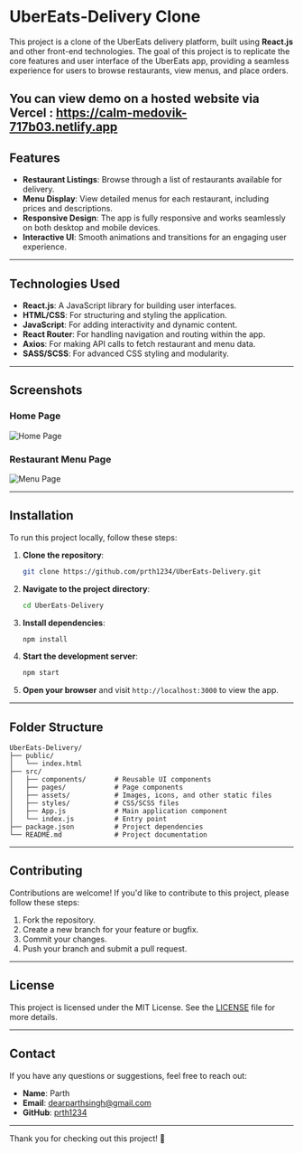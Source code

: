 # UberEats-Delivery Clone

This project is a clone of the UberEats delivery platform, built using **React.js** and other front-end technologies. The goal of this project is to replicate the core features and user interface of the UberEats app, providing a seamless experience for users to browse restaurants, view menus, and place orders.

You can view demo on a hosted website via Vercel : https://calm-medovik-717b03.netlify.app
---

## Features

- **Restaurant Listings**: Browse through a list of restaurants available for delivery.
- **Menu Display**: View detailed menus for each restaurant, including prices and descriptions.
- **Responsive Design**: The app is fully responsive and works seamlessly on both desktop and mobile devices.
- **Interactive UI**: Smooth animations and transitions for an engaging user experience.

---

## Technologies Used

- **React.js**: A JavaScript library for building user interfaces.
- **HTML/CSS**: For structuring and styling the application.
- **JavaScript**: For adding interactivity and dynamic content.
- **React Router**: For handling navigation and routing within the app.
- **Axios**: For making API calls to fetch restaurant and menu data.
- **SASS/SCSS**: For advanced CSS styling and modularity.

---

## Screenshots

### Home Page
![Home Page](https://i.ibb.co/0ycqFyYr/Screenshot-2025-02-01-at-12-10-40-PM.png)

### Restaurant Menu Page
![Menu Page](https://i.ibb.co/Gfv2sFMh/Screenshot-2025-02-01-at-12-09-20-PM.png)

---

## Installation

To run this project locally, follow these steps:

1. **Clone the repository**:
   ```bash
   git clone https://github.com/prth1234/UberEats-Delivery.git
   ```

2. **Navigate to the project directory**:
   ```bash
   cd UberEats-Delivery
   ```

3. **Install dependencies**:
   ```bash
   npm install
   ```

4. **Start the development server**:
   ```bash
   npm start
   ```

5. **Open your browser** and visit `http://localhost:3000` to view the app.

---

## Folder Structure

```
UberEats-Delivery/
├── public/
│   └── index.html
├── src/
│   ├── components/       # Reusable UI components
│   ├── pages/            # Page components
│   ├── assets/           # Images, icons, and other static files
│   ├── styles/           # CSS/SCSS files
│   ├── App.js            # Main application component
│   └── index.js          # Entry point
├── package.json          # Project dependencies
└── README.md             # Project documentation
```

---

## Contributing

Contributions are welcome! If you'd like to contribute to this project, please follow these steps:

1. Fork the repository.
2. Create a new branch for your feature or bugfix.
3. Commit your changes.
4. Push your branch and submit a pull request.

---

## License

This project is licensed under the MIT License. See the [LICENSE](LICENSE) file for more details.

---

## Contact

If you have any questions or suggestions, feel free to reach out:

- **Name**: Parth
- **Email**: dearparthsingh@gmail.com
- **GitHub**: [prth1234](https://github.com/prth1234)

---

Thank you for checking out this project! 🚀
